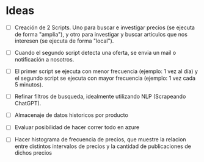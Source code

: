 # Ideas
- [ ] Creación de 2 Scripts. Uno para buscar e investigar precios (se ejecuta de forma "amplia"), y otro para investigar y buscar articulos que nos interesen (se ejecuta de forma "local").

- [ ] Cuando el segundo script detecta una oferta, se envia un mail o notificación a nosotros.

- [ ] El primer script se ejecuta con menor frecuencia (ejemplo: 1 vez al día) y el segundo script se ejecuta con mayor frecuencia (ejemplo: 1 vez cada 5 minutos).

- [ ] Refinar filtros de busqueda, idealmente utilizando NLP (Scrapeando ChatGPT).

- [ ] Almacenaje de datos historicos por producto

- [ ] Evaluar posibilidad de hacer correr todo en azure

- [ ] Hacer histograma de frecuencia de precios, que muestre la relacion entre distintos intervalos de precios y la cantidad de publicaciones de dichos precios